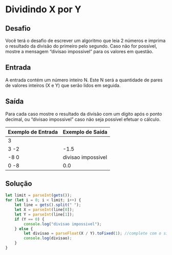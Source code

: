 # Dividindo X por Y

## Desafio

Você terá o desafio de escrever um algoritmo que leia 2 números e imprima o resultado da divisão do primeiro pelo segundo. Caso não for possível, mostre a mensagem “divisao impossivel” para os valores em questão.

## Entrada

A entrada contém um número inteiro N. Este N será a quantidade de pares de valores inteiros (X e Y) que serão lidos em seguida.

## Saída

Para cada caso mostre o resultado da divisão com um dígito após o ponto decimal, ou “divisao impossivel” caso não seja possível efetuar o cálculo.

Exemplo de Entrada | Exemplo de Saída
--- | ---
3 |
3 -2 | -1.5
-8 0 | divisao impossivel
0 -8 | 0.0

## Solução

```js
let limit = parseInt(gets());
for (let i = 0; i < limit; i++) {
    let line = gets().split(" ");
    let X = parseInt(line[0]);
    let Y = parseInt(line[1]);
    if (Y == 0) {
        console.log("divisao impossivel");
    } else {
        let divisao = parseFloat(X / Y).toFixed(1); //complete com o sinal da operação faltante entre x e y
        console.log(divisao);
    }
}
```
